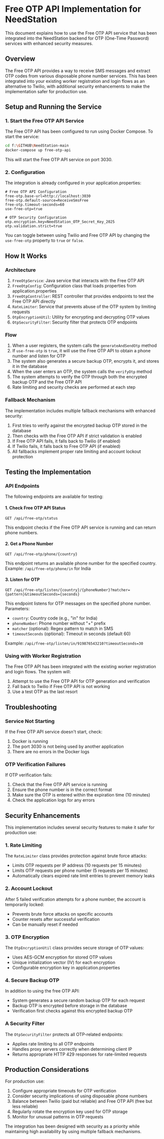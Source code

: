 # Free OTP API Implementation for NeedStation

This document explains how to use the Free OTP API service that has been integrated into the NeedStation backend for OTP (One-Time Password) services with enhanced security measures.

## Overview

The Free OTP API provides a way to receive SMS messages and extract OTP codes from various disposable phone number services. This has been integrated into your existing worker registration and login flows as an alternative to Twilio, with additional security enhancements to make the implementation safer for production use.

## Setup and Running the Service

### 1. Start the Free OTP API Service

The Free OTP API has been configured to run using Docker Compose. To start the service:

```bash
cd f:\GITHUB\NeedStation-main
docker-compose up free-otp-api
```

This will start the Free OTP API service on port 3030.

### 2. Configuration

The integration is already configured in your application.properties:

```properties
# Free OTP API Configuration
free-otp.base-url=http://localhost:3030
free-otp.default-source=ReceiveSmsFree
free-otp.timeout-seconds=60
use-free-otp=true

# OTP Security Configuration
otp.encryption.key=NeedStation_OTP_Secret_Key_2025
otp.validation.strict=true
```

You can toggle between using Twilio and Free OTP API by changing the `use-free-otp` property to `true` or `false`.

## How It Works

### Architecture

1. `FreeOtpService`: Java service that interacts with the Free OTP API
2. `FreeOtpConfig`: Configuration class that loads properties from application.properties
3. `FreeOtpController`: REST controller that provides endpoints to test the Free OTP API directly
4. `RateLimiter`: Service that prevents abuse of the OTP system by limiting requests
5. `OtpEncryptionUtil`: Utility for encrypting and decrypting OTP values
6. `OtpSecurityFilter`: Security filter that protects OTP endpoints

### Flow

1. When a user registers, the system calls the `generateAndSendOtp` method
2. If `use-free-otp` is `true`, it will use the Free OTP API to obtain a phone number and listen for OTP
3. The system also generates a secure backup OTP, encrypts it, and stores it in the database
4. When the user enters an OTP, the system calls the `verifyOtp` method
5. The system attempts to verify the OTP through both the encrypted backup OTP and the Free OTP API
6. Rate limiting and security checks are performed at each step

### Fallback Mechanism

The implementation includes multiple fallback mechanisms with enhanced security:

1. First tries to verify against the encrypted backup OTP stored in the database
2. Then checks with the Free OTP API if strict validation is enabled
3. If Free OTP API fails, it falls back to Twilio (if enabled)
4. If Twilio fails, it falls back to Free OTP API (if enabled)
5. All fallbacks implement proper rate limiting and account lockout protection

## Testing the Implementation

### API Endpoints

The following endpoints are available for testing:

#### 1. Check Free OTP API Status

```
GET /api/free-otp/status
```

This endpoint checks if the Free OTP API service is running and can return phone numbers.

#### 2. Get a Phone Number

```
GET /api/free-otp/phone/{country}
```

This endpoint returns an available phone number for the specified country.
Example: `/api/free-otp/phone/in` for India

#### 3. Listen for OTP

```
GET /api/free-otp/listen/{country}/{phoneNumber}?matcher={pattern}&timeoutSeconds={seconds}
```

This endpoint listens for OTP messages on the specified phone number.
Parameters:
- `country`: Country code (e.g., "in" for India)
- `phoneNumber`: Phone number without "+" prefix
- `matcher` (optional): Regex pattern to match in SMS
- `timeoutSeconds` (optional): Timeout in seconds (default 60)

Example: `/api/free-otp/listen/in/919876543210?timeoutSeconds=30`

### Using with Worker Registration

The Free OTP API has been integrated with the existing worker registration and login flows. The system will:

1. Attempt to use the Free OTP API for OTP generation and verification
2. Fall back to Twilio if Free OTP API is not working
3. Use a test OTP as the last resort

## Troubleshooting

### Service Not Starting

If the Free OTP API service doesn't start, check:

1. Docker is running
2. The port 3030 is not being used by another application
3. There are no errors in the Docker logs

### OTP Verification Failures

If OTP verification fails:

1. Check that the Free OTP API service is running
2. Ensure the phone number is in the correct format
3. Make sure the OTP is entered within the expiration time (10 minutes)
4. Check the application logs for any errors

## Security Enhancements

This implementation includes several security features to make it safer for production use:

### 1. Rate Limiting

The `RateLimiter` class provides protection against brute force attacks:

- Limits OTP requests per IP address (10 requests per 15 minutes)
- Limits OTP requests per phone number (5 requests per 15 minutes)
- Automatically clears expired rate limit entries to prevent memory leaks

### 2. Account Lockout

After 5 failed verification attempts for a phone number, the account is temporarily locked:

- Prevents brute force attacks on specific accounts
- Counter resets after successful verification
- Can be manually reset if needed

### 3. OTP Encryption

The `OtpEncryptionUtil` class provides secure storage of OTP values:

- Uses AES-GCM encryption for stored OTP values
- Unique initialization vector (IV) for each encryption
- Configurable encryption key in application.properties

### 4. Secure Backup OTP

In addition to using the free OTP API:

- System generates a secure random backup OTP for each request
- Backup OTP is encrypted before storage in the database
- Verification first checks against this encrypted backup OTP

### A Security Filter

The `OtpSecurityFilter` protects all OTP-related endpoints:

- Applies rate limiting to all OTP endpoints
- Handles proxy servers correctly when determining client IP
- Returns appropriate HTTP 429 responses for rate-limited requests

## Production Considerations

For production use:

1. Configure appropriate timeouts for OTP verification
2. Consider security implications of using disposable phone numbers
3. Balance between Twilio (paid but reliable) and Free OTP API (free but less reliable)
4. Regularly rotate the encryption key used for OTP storage
5. Monitor for unusual patterns in OTP requests

The integration has been designed with security as a priority while maintaining high availability by using multiple fallback mechanisms.
